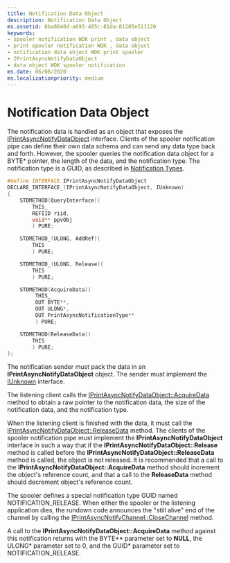 ```yaml
---
title: Notification Data Object
description: Notification Data Object
ms.assetid: 6ba8840d-a693-485c-81da-81205e511120
keywords:
- spooler notification WDK print , data object
- print spooler notification WDK , data object
- notification data object WDK print spooler
- IPrintAsyncNotifyDataObject
- data object WDK spooler notification
ms.date: 06/08/2020
ms.localizationpriority: medium
---
```


# Notification Data Object

The notification data is handled as an object that exposes the [IPrintAsyncNotifyDataObject](https://docs.microsoft.com/windows/win32/api/prnasnot/nn-prnasnot-iprintasyncnotifydataobject) interface. Clients of the spooler notification pipe can define their own data schema and can send any data type back and forth. However, the spooler queries the notification data object for a BYTE\* pointer, the length of the data, and the notification type. The notification type is a GUID, as described in [Notification Types](notification-filtering-and-communication-styles.md#notification-types).

```cpp
#define INTERFACE IPrintAsyncNotifyDataObject
DECLARE_INTERFACE_(IPrintAsyncNotifyDataObject, IUnknown)
{
    STDMETHOD(QueryInterface)(
        THIS_
        REFIID riid,
        void** ppvObj
        ) PURE;

    STDMETHOD_(ULONG, AddRef)(
        THIS
        ) PURE;

    STDMETHOD_(ULONG, Release)(
        THIS
        ) PURE;

    STDMETHOD(AcquireData)(
         THIS_
         OUT BYTE**,
         OUT ULONG*,
         OUT PrintAsyncNotificationType**
         ) PURE;

    STDMETHOD(ReleaseData)(
        THIS
        ) PURE;
};
```

The notification sender must pack the data in an **IPrintAsyncNotifyDataObject** object. The sender must implement the [IUnknown](https://docs.microsoft.com/windows/win32/api/unknwn/nn-unknwn-iunknown) interface.

The listening client calls the [IPrintAsyncNotifyDataObject::AcquireData](https://docs.microsoft.com/windows/win32/api/prnasnot/nf-prnasnot-iprintasyncnotifydataobject-acquiredata) method to obtain a raw pointer to the notification data, the size of the notification data, and the notification type.

When the listening client is finished with the data, it must call the [IPrintAsyncNotifyDataObject::ReleaseData](https://docs.microsoft.com/windows/win32/api/prnasnot/nf-prnasnot-iprintasyncnotifydataobject-releasedata) method. The clients of the spooler notification pipe must implement the **IPrintAsyncNotifyDataObject** interface in such a way that if the **IPrintAsyncNotifyDataObject::Release** method is called before the **IPrintAsyncNotifyDataObject::ReleaseData** method is called, the object is not released. It is recommended that a call to the **IPrintAsyncNotifyDataObject::AcquireData** method should increment the object's reference count, and that a call to the **ReleaseData** method should decrement object's reference count.

The spooler defines a special notification type GUID named NOTIFICATION\_RELEASE. When either the spooler or the listening application dies, the rundown code announces the "still alive" end of the channel by calling the [IPrintAsyncNotifyChannel::CloseChannel](https://docs.microsoft.com/windows/win32/api/prnasnot/nf-prnasnot-iprintasyncnotifychannel-closechannel) method.

A call to the **IPrintAsyncNotifyDataObject::AcquireData** method against this notification returns with the BYTE\*\* parameter set to **NULL**, the ULONG\* parameter set to 0, and the GUID\* parameter set to NOTIFICATION\_RELEASE.
